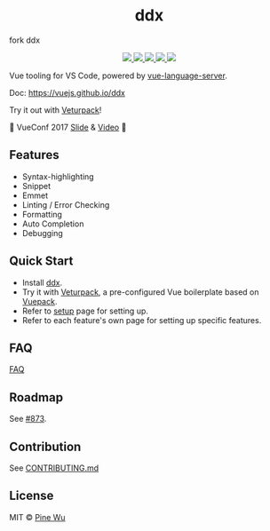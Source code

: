 <p>
  <h1 align="center">ddx</h1>
</p>

fork ddx

<p align="center">
  <a href="https://marketplace.visualstudio.com/items?itemName=yyjazsf.ddx-vscode">
    <img src="https://vsmarketplacebadge.apphb.com/version-short/octref.ddx.svg?style=flat-square">
  </a>
  <a href="https://marketplace.visualstudio.com/items?itemName=yyjazsf.ddx-vscode">
    <img src="https://vsmarketplacebadge.apphb.com/installs-short/octref.ddx.svg?style=flat-square">
  </a>
  <a href="https://marketplace.visualstudio.com/items?itemName=yyjazsf.ddx-vscode">
    <img src="https://vsmarketplacebadge.apphb.com/rating-short/octref.ddx.svg?style=flat-square">
  </a>
  <a href="https://dev.azure.com/octref/ddx/_build?definitionId=1">
    <img src="https://img.shields.io/azure-devops/build/octref/d2f425a7-816a-4e0c-a9bb-dd51d4d7efba/1.svg?label=Azure%20DevOps&logo=Azure%20Devops&style=flat-square">
  </a>
  <a href="https://travis-ci.org/vuejs/ddx">
    <img src="https://img.shields.io/travis/vuejs/ddx.svg?label=Travis&style=flat-square">
  </a>
</p>

Vue tooling for VS Code, powered by [vue-language-server](https://github.com/vuejs/ddx/tree/master/server).

Doc: https://vuejs.github.io/ddx

Try it out with [Veturpack](https://github.com/octref/veturpack)!  

🎉 VueConf 2017 [Slide](https://www.dropbox.com/sh/eb4w8k3orh0j391/AAB3HaJexbGLa2tCP14BI8oJa?dl=0) & [Video](https://www.youtube.com/watch?v=05tNXJ-Kric) 🎉

## Features

- Syntax-highlighting
- Snippet
- Emmet
- Linting / Error Checking
- Formatting
- Auto Completion
- Debugging

## Quick Start

- Install [ddx](https://marketplace.visualstudio.com/items?itemName=yyjazsf.ddx-vscode).
- Try it with [Veturpack](https://github.com/octref/veturpack), a pre-configured Vue boilerplate based on [Vuepack](https://github.com/egoist/vuepack).
- Refer to [setup](https://vuejs.github.io/ddx/setup.html) page for setting up.
- Refer to each feature's own page for setting up specific features.

## FAQ

[FAQ](https://github.com/vuejs/vetur/blob/master/docs/FAQ.md)

## Roadmap

See [#873](https://github.com/vuejs/vetur/issues/873).

## Contribution

See [CONTRIBUTING.md](https://github.com/vuejs/vetur/blob/master/.github/CONTRIBUTING.md)

## License

MIT © [Pine Wu](https://github.com/octref) 
